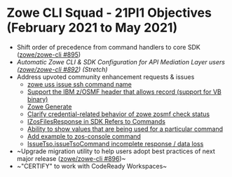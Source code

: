 # Zowe CLI Squad - 21PI1 Objectives (February 2021 to May 2021)

* Shift order of precedence from command handlers to core SDK ([zowe/zowe-cli #895](https://github.com/zowe/zowe-cli/issues/895)) 
* *Automatic Zowe CLI & SDK Configuration for API Mediation Layer users ([zowe/zowe-cli #892](https://github.com/zowe/zowe-cli/issues/892)) (Stretch)*
* Address upvoted community enhancement requests & issues
  * [zowe uss issue ssh command name](https://github.com/zowe/zowe-cli/issues/603)
  * [Support the IBM z/OSMF header that allows record (support for VB binary)](https://github.com/zowe/zowe-cli/issues/539)
  * [Zowe Generate](https://github.com/zowe/zowe-cli/issues/725)
  * [Clarify credential-related behavior of zowe zosmf check status](https://github.com/zowe/zowe-cli/issues/724)
  * [IZosFilesResponse in SDK Refers to Commands](https://github.com/zowe/zowe-cli/issues/865)
  * [Ability to show values that are being used for a particular command](https://github.com/zowe/zowe-cli/issues/870)
  * [Add example to zos-console command](https://github.com/zowe/zowe-cli/issues/641)
  * [IssueTso.issueTsoCommand incomplete response / data loss](https://github.com/zowe/zowe-cli/issues/690)
* ~Upgrade migration utility to help users adopt best practices of next major release ([zowe/zowe-cli #896](https://github.com/zowe/zowe-cli/issues/896))~
* ~"CERTIFY" to work with CodeReady Workspaces~
